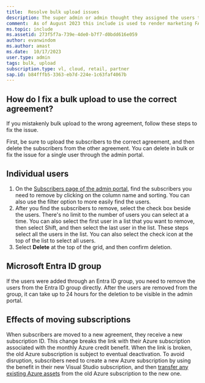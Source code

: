 ```yaml
---
title:  Resolve bulk upload issues
description: The super admin or admin thought they assigned the users to the new agreement, but they added the users to the wrong agreement.
comment:  As of August 2023 this include is used to render marketing FAQ content for VS Subscriptions in the following portals - VSCom, Manage, and My portals. It was not used for learn.microsoft.com content at that time.  SMEs are Evan Windom and Larissa Crawford of Red Door Collaborative and Sharvari Dighe.
ms.topic: include
ms.assetid: 273f5f7a-739e-4de0-b7f7-d0bdd616e059
author: evanwindom
ms.author: amast
ms.date:  10/17/2023
user.type: admin
tags: bulk, upload
subscription.type: vl, cloud, retail, partner
sap.id: b84fffb5-3363-eb7d-224e-1c63faf4067b
---
```


## How do I fix a bulk upload to use the correct agreement?

If you mistakenly bulk upload to the wrong agreement, follow these steps to fix the issue.

First, be sure to upload the subscribers to the correct agreement, and then delete the subscribers from the other agreement. You can delete in bulk or fix the issue for a single user through the admin portal.

## Individual users

1. On the [Subscribers page of the admin portal](https://manage.visualstudio.com/subscribers), find the subscribers you need to remove by clicking on the column name and sorting. You can also use the filter option to more easily find the users.
2. After you find the subscribers to remove, select the check box beside the users. There's no limit to the number of users you can select at a time. You can also select the first user in a list that you want to remove, then select Shift, and then select the last user in the list. These steps select all the users in the list. You can also select the check icon at the top of the list to select all users. 
3. Select **Delete** at the top of the grid, and then confirm deletion.

## Microsoft Entra ID group

If the users were added through an Entra ID group, you need to remove the users from the Entra ID group directly. After the users are removed from the group, it can take up to 24 hours for the deletion to be visible in the admin portal. 

## Effects of moving subscriptions

When subscribers are moved to a new agreement, they receive a new subscription ID. This change breaks the link with their Azure subscription associated with the monthly Azure credit benefit. When the link is broken, the old Azure subscription is subject to eventual deactivation. To avoid disruption, subscribers need to create a new Azure subscription by using the benefit in their new Visual Studio subscription, and then [transfer any existing Azure assets](https://learn.microsoft.com/azure/azure-resource-manager/management/move-resource-group-and-subscription) from the old Azure subscription to the new one.
